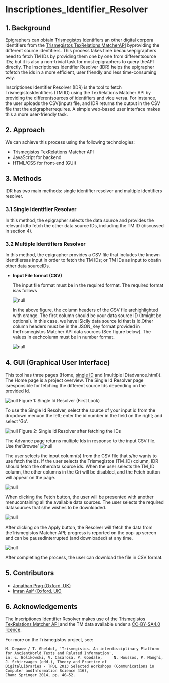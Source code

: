 ﻿# Inscriptiones_Identifier_Resolver
## 1. Background                
Epigraphers can obtain [Trismegistos](https://www.trismegistos.org/) Identifiers an other digital corpora identifiers from the [Trismegistos TexRelations MatcherAPI](https://www.trismegistos.org/dataservices/texrelations/documentation/) byproviding the different source identifiers. This process takes time becauseepigraphers need to fetch TM IDs by providing them one by one from differentsource IDs; but it is also a non-trivial task for most epigraphers to query theAPI directly. The Inscriptiones Identifier Resolver (IDR) helps the epigrapher tofetch the ids in a more efficient, user friendly and less time-consuming way.


Inscriptiones Identifier Resolver (IDR) is the tool to fetch TrismegistosIdentifiers (TM ID) using the TexRelations Matcher API by providing the differentsources of identifiers and vice versa. For instance, the user uploads the CSV(input) file, and IDR returns the output in the CSV file that the epigrapherrequires. A simple web-based user interface makes this a more user-friendly task.

## 2. Approach
We can achieve this process using the following technologies:

   - Trismegistos TexRelations Matcher API
   - JavaScript for backend
   - HTML/CSS for front-end (GUI)

## 3. Methods
IDR has two main methods: single identifier resolver and multiple identifiers resolver.

### 3.1 Single Identifier Resolver

In this method, the epigrapher selects the data source and provides the relevant idto fetch the other data source IDs, including the TM ID (discussed in section 4).

### 3.2 Multiple Identifiers Resolver
In this method, the epigrapher provides a CSV file that includes the known identifiersas input in order to fetch the TM IDs; or TM IDs as input to obatin other data sourceIDs.

- **Input File format (CSV)**

  The input file format must be in the required format. The required format isas follows
   
  ![null](images/home/csv_file_format.png)
        
  In the above figure, the column headers of the CSV file arehighlighted with orange. The first column should be your data source ID (Itmight be optional). In this case, we have iSicily data source Id that is Id.Other column headers must be in the JSON_Key format provided in theTrismegistos Matcher API data sources (See figure below). The values in eachcolumn must be in number format.
     
  ![null](images/home/tm_api_sources.png)

## 4. GUI (Graphical User Interface)
This tool has three pages (Home, [single ID](single.html) and [multiple ID(advance.html)). The Home page is a project overview. The Single Id Resolver page isresponsible for fetching the different source Ids depending on the provided Id.

  ![null](images/home/csv_file_format.png)
  Figure 1: Single Id Resolver (First Look)

To use the Single Id Resolver, select the source of your input id from the dropdown menuon the left; enter the id number in the field on the right; and select ‘Go’.

  ![null](images/home/tm_api_sources.png)
  Figure 2: Single Id Resolver after fetching the IDs

The Advance page returns multiple Ids in response to the input CSV file. Use the‘Browse’ 
![null](images/home/single_id_page_1.png)

The user selects the input column(s) from the CSV file that s/he wants to use fetch theIds. If the user selects the Trismegistos (TM_ID) column, IDR should fetch the otherdata source ids. When the user selects the TM_ID column, the other columns in the Gri will be disabled, and the Fetch button will appear on the page. 

![null](images/home/single_id_page_2.png)

When clicking the Fetch button, the user will be presented with another menucontaining all the available data sources. The user selects the required datasources that s/he wishes to be downloaded.

![null](images/home/multiple_id_page1.png)

After clicking on the Apply button, the Resolver will fetch the data from theTrismegistos Matcher API; progress is reported on the pop-up screen and can be pausedinterrupted (and downloaded) at any time.

![null](images/home/multiple_id_page2.png)

After completing the process, the user can download the file in CSV format.
## 5. Contributors
- [Jonathan Prag (Oxford, UK)](https://www.classics.ox.ac.uk/people/dr-jonathan-prag)
- [Imran Asif (Oxford, UK)](https://www.classics.ox.ac.uk/people/dr-imran-asif)

## 6. Acknowledgements
The Inscriptiones Identifier Resolver makes use of the [Trismegistos](https:/www.trismegistos.org/) [TexRelations Matcher API ](https://www.trismegistos.orgdataservices/texrelations/documentation/) and the TM data available under a [CC-BY-SA4.0 licence](https://creativecommons.org/licenses/by-sa/4.0/).

For more on the Trismegistos project, see: 

    M. Depauw / T. Gheldof, 'Trismegistos. An interdisciplinary Platform for AncientWorld Texts and Related Information', 
    in: Ł. Bolikowski, V. Casarosa, P. Goodale,     N. Houssos, P. Manghi, J. Schirrwagen (edd.), Theory and Practice of 
    DigitalLibraries - TPDL 2013 Selected Workshops (Communications in Computer andInformation Science 416), 
    Cham: Springer 2014, pp. 40–52.

